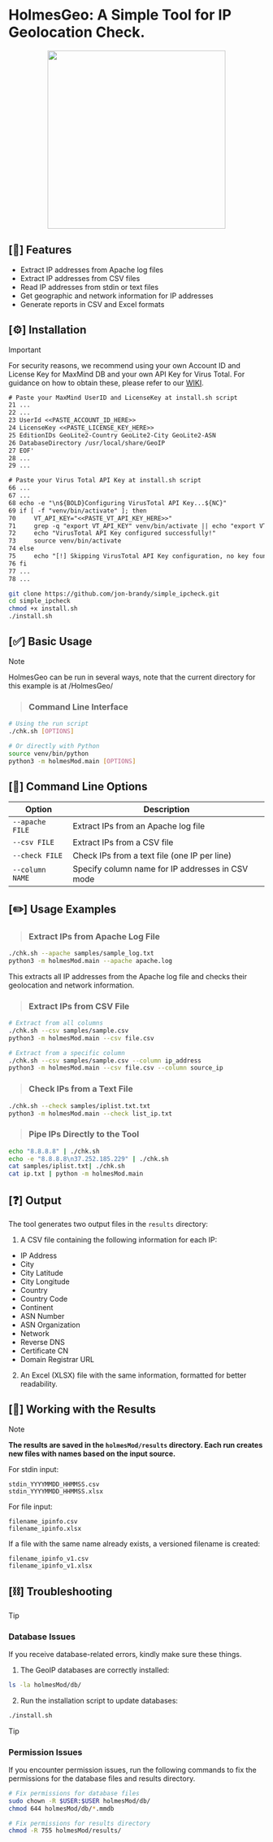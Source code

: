 # HolmesGeo: A Simple Tool for IP Geolocation Check.

<p align="center">
   <img src="https://github.com/user-attachments/assets/078a61db-b3ac-4dcc-a1e3-2f25a14ba274" width="350">
</p>


## [📃] Features

- Extract IP addresses from Apache log files
- Extract IP addresses from CSV files
- Read IP addresses from stdin or text files
- Get geographic and network information for IP addresses
- Generate reports in CSV and Excel formats

## [⚙️] Installation

> [!IMPORTANT]
> For security reasons, we recommend using your own Account ID and License Key for MaxMind DB and your own API Key for Virus Total. For guidance on how to obtain these, please refer to our [WIKI](https://github.com/jon-brandy/HolmesGeo/wiki/Obtain-GeoLite2-License-and-Virus-Total-API-Key).

```txt
# Paste your MaxMind UserID and LicenseKey at install.sh script
21 ...
22 ...
23 UserId <<PASTE_ACCOUNT_ID_HERE>>
24 LicenseKey <<PASTE_LICENSE_KEY_HERE>>
25 EditionIDs GeoLite2-Country GeoLite2-City GeoLite2-ASN
26 DatabaseDirectory /usr/local/share/GeoIP
27 EOF'
28 ...
29 ...
```

```txt
# Paste your Virus Total API Key at install.sh script
66 ...
67 ...
68 echo -e "\n${BOLD}Configuring VirusTotal API Key...${NC}"
69 if [ -f "venv/bin/activate" ]; then
70     VT_API_KEY="<<PASTE_VT_API_KEY_HERE>>"
71     grep -q "export VT_API_KEY" venv/bin/activate || echo "export VT_API_KEY='$VT_API_KEY'" >> venv/bin/activate
72     echo "VirusTotal API Key configured successfully!"
73     source venv/bin/activate
74 else
75     echo "[!] Skipping VirusTotal API Key configuration, no key found."
76 fi
77 ...
78 ...
```

```bash
git clone https://github.com/jon-brandy/simple_ipcheck.git
cd simple_ipcheck
chmod +x install.sh
./install.sh
```

## [✅] Basic Usage

> [!NOTE]
> HolmesGeo can be run in several ways, note that the current directory for this example is at /HolmesGeo/

> ### Command Line Interface

```bash
# Using the run script
./chk.sh [OPTIONS]

# Or directly with Python
source venv/bin/python
python3 -m holmesMod.main [OPTIONS]
```

## [🧠] Command Line Options

| Option | Description |
|--------|-------------|
| `--apache FILE` | Extract IPs from an Apache log file |
| `--csv FILE` | Extract IPs from a CSV file |
| `--check FILE` | Check IPs from a text file (one IP per line) |
| `--column NAME` | Specify column name for IP addresses in CSV mode |

## [✏️] Usage Examples

> ### Extract IPs from Apache Log File

```bash
./chk.sh --apache samples/sample_log.txt
python3 -m holmesMod.main --apache apache.log
```

This extracts all IP addresses from the Apache log file and checks their geolocation and network information.

> ### Extract IPs from CSV File

```bash
# Extract from all columns
./chk.sh --csv samples/sample.csv
python3 -m holmesMod.main --csv file.csv

# Extract from a specific column
./chk.sh --csv samples/sample.csv --column ip_address
python3 -m holmesMod.main --csv file.csv --column source_ip
```

> ### Check IPs from a Text File

```bash
./chk.sh --check samples/iplist.txt.txt
python3 -m holmesMod.main --check list_ip.txt
```

> ### Pipe IPs Directly to the Tool

```bash
echo "8.8.8.8" | ./chk.sh
echo -e "8.8.8.8\n37.252.185.229" | ./chk.sh
cat samples/iplist.txt| ./chk.sh
cat ip.txt | python -m holmesMod.main
```

## [❓] Output

The tool generates two output files in the `results` directory:

1. A CSV file containing the following information for each IP:
- IP Address
- City
- City Latitude
- City Longitude
- Country
- Country Code
- Continent
- ASN Number
- ASN Organization
- Network
- Reverse DNS
- Certificate CN
- Domain Registrar URL

2. An Excel (XLSX) file with the same information, formatted for better readability.

## [📝] Working with the Results

> [!NOTE]
> **The results are saved in the `holmesMod/results` directory. Each run creates new files with names based on the input source.**

For stdin input:
```
stdin_YYYYMMDD_HHMMSS.csv
stdin_YYYYMMDD_HHMMSS.xlsx
```

For file input:
```
filename_ipinfo.csv
filename_ipinfo.xlsx
```

If a file with the same name already exists, a versioned filename is created:
```
filename_ipinfo_v1.csv
filename_ipinfo_v1.xlsx
```

## [⛓️] Troubleshooting

> [!TIP]
> ### Database Issues  
> If you receive database-related errors, kindly make sure these things.

1. The GeoIP databases are correctly installed:
   
```bash
ls -la holmesMod/db/
```

2. Run the installation script to update databases:
   
```bash
./install.sh
```


> [!TIP]
> ### Permission Issues  
> If you encounter permission issues, run the following commands to fix the permissions for the database files and results directory.


```bash
# Fix permissions for database files
sudo chown -R $USER:$USER holmesMod/db/
chmod 644 holmesMod/db/*.mmdb

# Fix permissions for results directory
chmod -R 755 holmesMod/results/
```
